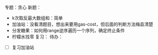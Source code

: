 专题：贪心
新题：
- k次取反最大数组和：简单
- 加油站：没看清题目，想出来要用gas-cost，但后面的判断方法梅县清楚
- 分发糖果：如何用range逆序遍历一个序列，确定终止条件
- 柠檬水找零
复习：
待办：
- [ ] 复习加油站